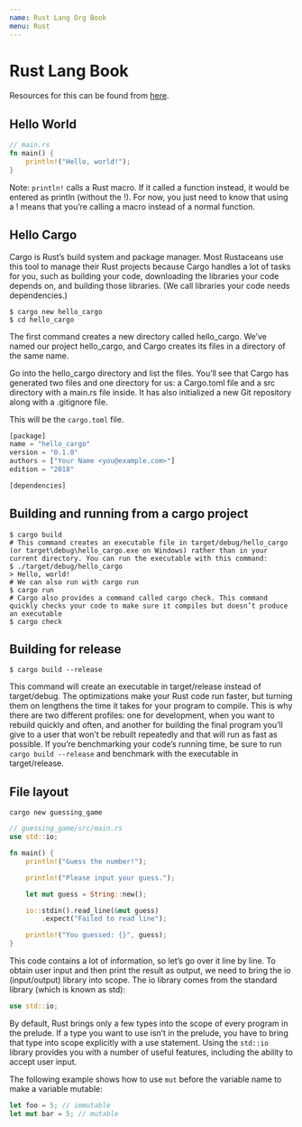 ```yaml
---
name: Rust Lang Org Book
menu: Rust
---
```


# Rust Lang Book

Resources for this can be found from [here](https://doc.rust-lang.org/book/foreword.html).

## Hello World

```rust
// main.rs
fn main() {
    println!("Hello, world!");
}
```

Note: `println!` calls a Rust macro. If it called a function instead, it would be entered as println (without the !). For now, you just need to know that using a ! means that you’re calling a macro instead of a normal function.

## Hello Cargo

Cargo is Rust’s build system and package manager. Most Rustaceans use this tool to manage their Rust projects because Cargo handles a lot of tasks for you, such as building your code, downloading the libraries your code depends on, and building those libraries. (We call libraries your code needs dependencies.)

```shell
$ cargo new hello_cargo
$ cd hello_cargo
```

The first command creates a new directory called hello_cargo. We’ve named our project hello_cargo, and Cargo creates its files in a directory of the same name.

Go into the hello_cargo directory and list the files. You’ll see that Cargo has generated two files and one directory for us: a Cargo.toml file and a src directory with a main.rs file inside. It has also initialized a new Git repository along with a .gitignore file.

This will be the `cargo.toml` file.

```rust
[package]
name = "hello_cargo"
version = "0.1.0"
authors = ["Your Name <you@example.com>"]
edition = "2018"

[dependencies]
```

## Building and running from a cargo project

```shell
$ cargo build
# This command creates an executable file in target/debug/hello_cargo (or target\debug\hello_cargo.exe on Windows) rather than in your current directory. You can run the executable with this command:
$ ./target/debug/hello_cargo
> Hello, world!
# We can also run with cargo run
$ cargo run
# Cargo also provides a command called cargo check. This command quickly checks your code to make sure it compiles but doesn’t produce an executable
$ cargo check
```

## Building for release

```shell
$ cargo build --release
```

This command will create an executable in target/release instead of target/debug. The optimizations make your Rust code run faster, but turning them on lengthens the time it takes for your program to compile. This is why there are two different profiles: one for development, when you want to rebuild quickly and often, and another for building the final program you’ll give to a user that won’t be rebuilt repeatedly and that will run as fast as possible. If you’re benchmarking your code’s running time, be sure to run `cargo build --release` and benchmark with the executable in target/release.

## File layout

```shell
cargo new guessing_game
```

```rust
// guessing_game/src/main.rs
use std::io;

fn main() {
    println!("Guess the number!");

    println!("Please input your guess.");

    let mut guess = String::new();

    io::stdin().read_line(&mut guess)
        .expect("Failed to read line");

    println!("You guessed: {}", guess);
}
```

This code contains a lot of information, so let’s go over it line by line. To obtain user input and then print the result as output, we need to bring the io (input/output) library into scope. The io library comes from the standard library (which is known as std):

```rust
use std::io;
```

By default, Rust brings only a few types into the scope of every program in the prelude. If a type you want to use isn’t in the prelude, you have to bring that type into scope explicitly with a use statement. Using the `std::io` library provides you with a number of useful features, including the ability to accept user input.

The following example shows how to use `mut` before the variable name to make a variable mutable:

```rust
let foo = 5; // immutable
let mut bar = 5; // mutable
```

